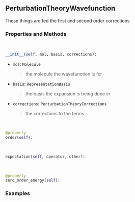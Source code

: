 ## <a id="Psience.VPT2.Wavefunctions.PerturbationTheoryWavefunction">PerturbationTheoryWavefunction</a>
These things are fed the first and second order corrections

### Properties and Methods
<a id="Psience.VPT2.Wavefunctions.PerturbationTheoryWavefunction.__init__" class="docs-object-method">&nbsp;</a>
```python
__init__(self, mol, basis, corrections): 
```

- `mol`: `Molecule`
    >the molecule the wavefunction is for
- `basis`: `RepresentationBasis`
    >the basis the expansion is being done in
- `corrections`: `PerturbationTheoryCorrections`
    >the corrections to the terms

<a id="Psience.VPT2.Wavefunctions.PerturbationTheoryWavefunction.order" class="docs-object-method">&nbsp;</a>
```python
@property
order(self): 
```

<a id="Psience.VPT2.Wavefunctions.PerturbationTheoryWavefunction.expectation" class="docs-object-method">&nbsp;</a>
```python
expectation(self, operator, other): 
```

<a id="Psience.VPT2.Wavefunctions.PerturbationTheoryWavefunction.zero_order_energy" class="docs-object-method">&nbsp;</a>
```python
@property
zero_order_energy(self): 
```

### Examples


